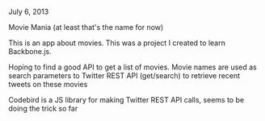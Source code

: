 July 6, 2013

Movie Mania (at least that's the name for now)

This is an app about movies. This was a project I created to learn Backbone.js.

Hoping to find a good API to get a list of movies.
Movie names are used as search parameters to Twitter REST API (get/search) to retrieve recent tweets on these movies

Codebird is a JS library for making Twitter REST API calls, seems to be doing the trick so far
